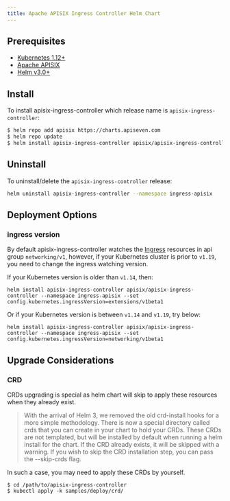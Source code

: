 ```yaml
---
title: Apache APISIX Ingress Controller Helm Chart
---
```


<!--
#
# Licensed to the Apache Software Foundation (ASF) under one or more
# contributor license agreements.  See the NOTICE file distributed with
# this work for additional information regarding copyright ownership.
# The ASF licenses this file to You under the Apache License, Version 2.0
# (the "License"); you may not use this file except in compliance with
# the License.  You may obtain a copy of the License at
#
#     http://www.apache.org/licenses/LICENSE-2.0
#
# Unless required by applicable law or agreed to in writing, software
# distributed under the License is distributed on an "AS IS" BASIS,
# WITHOUT WARRANTIES OR CONDITIONS OF ANY KIND, either express or implied.
# See the License for the specific language governing permissions and
# limitations under the License.
#
-->

## Prerequisites

- [Kubernetes 1.12+](https://kubernetes.io/docs/setup/)
- [Apache APISIX](https://github.com/apache/apisix#configure-and-installation)
- [Helm v3.0+](https://helm.sh/docs/intro/quickstart/#install-helm)

## Install

To install apisix-ingress-controller which release name is `apisix-ingress-controller`:

```bash
$ helm repo add apisix https://charts.apiseven.com
$ helm repo update
$ helm install apisix-ingress-controller apisix/apisix-ingress-controller --namespace ingress-apisix
```

## Uninstall

To uninstall/delete the `apisix-ingress-controller` release:

```bash
helm uninstall apisix-ingress-controller --namespace ingress-apisix
```

## Deployment Options

### ingress version

By default apisix-ingress-controller watches the [Ingress](https://kubernetes.io/docs/concepts/services-networking/ingress/) resources in api group `networking/v1`, however, if your Kubernetes cluster is prior to `v1.19`, you need to change the ingress watching version.

If your Kubernetes version is older than `v1.14`, then:

```shell
helm install apisix-ingress-controller apisix/apisix-ingress-controller --namespace ingress-apisix --set config.kubernetes.ingressVersion=extensions/v1beta1
```

Or if your Kubernetes version is between `v1.14` and `v1.19`, try below:

```shell
helm install apisix-ingress-controller apisix/apisix-ingress-controller --namespace ingress-apisix --set config.kubernetes.ingressVersion=networking/v1beta1
```

## Upgrade Considerations

### CRD

CRDs upgrading is special as helm chart will skip to apply these resources when they already exist.

> With the arrival of Helm 3, we removed the old crd-install hooks for a more simple methodology. There is now a special directory called crds that you can create in your chart to hold your CRDs. These CRDs are not templated, but will be installed by default when running a helm install for the chart. If the CRD already exists, it will be skipped with a warning. If you wish to skip the CRD installation step, you can pass the --skip-crds flag.

In such a case, you may need to apply these CRDs by yourself.

```shell
$ cd /path/to/apisix-ingress-controller
$ kubectl apply -k samples/deploy/crd/
```